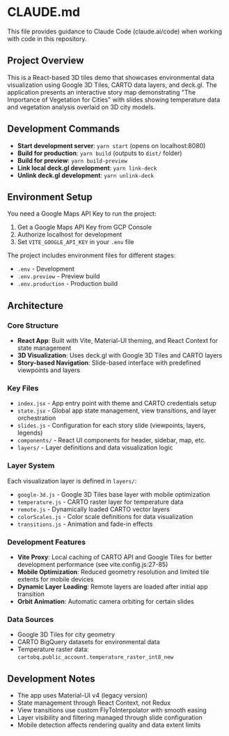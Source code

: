 # CLAUDE.md

This file provides guidance to Claude Code (claude.ai/code) when working with code in this repository.

## Project Overview
This is a React-based 3D tiles demo that showcases environmental data visualization using Google 3D Tiles, CARTO data layers, and deck.gl. The application presents an interactive story map demonstrating "The Importance of Vegetation for Cities" with slides showing temperature data and vegetation analysis overlaid on 3D city models.

## Development Commands
- **Start development server**: `yarn start` (opens on localhost:8080)
- **Build for production**: `yarn build` (outputs to `dist/` folder)
- **Build for preview**: `yarn build-preview`
- **Link local deck.gl development**: `yarn link-deck`
- **Unlink deck.gl development**: `yarn unlink-deck`

## Environment Setup
You need a Google Maps API Key to run the project:
1. Get a Google Maps API Key from GCP Console
2. Authorize localhost for development
3. Set `VITE_GOOGLE_API_KEY` in your `.env` file

The project includes environment files for different stages:
- `.env` - Development
- `.env.preview` - Preview build
- `.env.production` - Production build

## Architecture

### Core Structure
- **React App**: Built with Vite, Material-UI theming, and React Context for state management
- **3D Visualization**: Uses deck.gl with Google 3D Tiles and CARTO layers
- **Story-based Navigation**: Slide-based interface with predefined viewpoints and layers

### Key Files
- `index.jsx` - App entry point with theme and CARTO credentials setup
- `state.jsx` - Global app state management, view transitions, and layer orchestration
- `slides.js` - Configuration for each story slide (viewpoints, layers, legends)
- `components/` - React UI components for header, sidebar, map, etc.
- `layers/` - Layer definitions and data visualization logic

### Layer System
Each visualization layer is defined in `layers/`:
- `google-3d.js` - Google 3D Tiles base layer with mobile optimization
- `temperature.js` - CARTO raster layer for temperature data
- `remote.js` - Dynamically loaded CARTO vector layers
- `colorScales.js` - Color scale definitions for data visualization
- `transitions.js` - Animation and fade-in effects

### Development Features
- **Vite Proxy**: Local caching of CARTO API and Google Tiles for better development performance (see vite.config.js:27-85)
- **Mobile Optimization**: Reduced geometry resolution and limited tile extents for mobile devices
- **Dynamic Layer Loading**: Remote layers are loaded after initial app transition
- **Orbit Animation**: Automatic camera orbiting for certain slides

### Data Sources
- Google 3D Tiles for city geometry
- CARTO BigQuery datasets for environmental data
- Temperature raster data: `cartobq.public_account.temperature_raster_int8_new`

## Development Notes
- The app uses Material-UI v4 (legacy version)
- State management through React Context, not Redux
- View transitions use custom FlyToInterpolator with smooth easing
- Layer visibility and filtering managed through slide configuration
- Mobile detection affects rendering quality and data extent limits